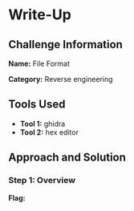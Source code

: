 # Write-Up

## Challenge Information
**Name:** File Format

**Category:** Reverse engineering

## Tools Used
- **Tool 1:** ghidra
- **Tool 2:** hex editor

## Approach and Solution

### Step 1: Overview


**Flag:**